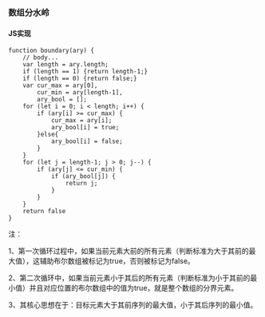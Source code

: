 ### **数组分水岭**
#### **JS实现**

	function boundary(ary) {
		// body...
		var length = ary.length;
		if (length == 1) {return length-1;}
		if (length == 0) {return false;}
		var cur_max = ary[0],
			cur_min = ary[length-1],
			ary_bool = []; 
		for (let i = 0; i < length; i++) {
			if (ary[i] >= cur_max) {
				cur_max = ary[i];
				ary_bool[i] = true;
			}else{
				ary_bool[i] = false;
			}
		}
		for (let j = length-1; j > 0; j--) {
			if (ary[j] <= cur_min) {
				if (ary_bool[j]) {
					return j;
				}
			}
		}
		return false
	}

注：

1、第一次循环过程中，如果当前元素大前的所有元素（判断标准为大于其前的最大值），这辅助布尔数组被标记为true，否则被标记为false。

2、第二次循环中，如果当前元素小于其后的所有元素（判断标准为小于其前的最小值）并且对应位置的布尔数组中的值为true，就是整个数组的分界元素。

3、其核心思想在于：目标元素大于其前序列的最大值，小于其后序列的最小值。